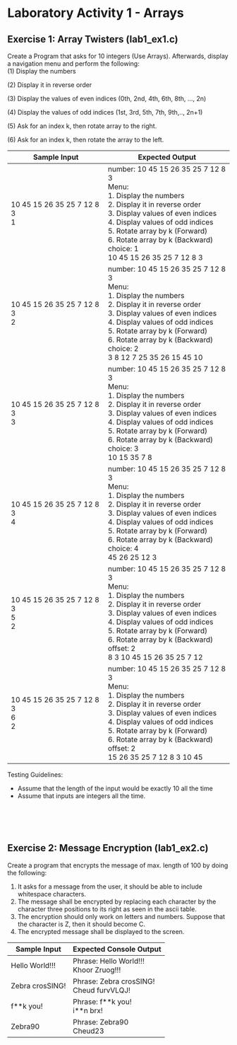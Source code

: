 # Laboratory Activity 1 - Arrays



## Exercise 1: Array Twisters (lab1_ex1.c)

Create a Program that asks for 10 integers (Use Arrays). Afterwards, display a navigation menu and perform the following:  
(1) Display the numbers

(2) Display it in reverse order

(3) Display the values of even indices (0th, 2nd, 4th, 6th, 8th, …, 2n)

(4) Display the values of odd indices (1st, 3rd, 5th, 7th, 9th,.., 2n+1)

(5) Ask for an index k, then rotate array to the right.

(6) Ask for an index k, then rotate the array to the left. 

| Sample Input                          | Expected Output                                                                                                                                                                                                                                                                                    |
| ------------------------------------- | -------------------------------------------------------------------------------------------------------------------------------------------------------------------------------------------------------------------------------------------------------------------------------------------------- |
| 10 45 15 26 35 25 7 12 8 3 <br>1      | number: 10 45 15 26 35 25 7 12 8 3<br>Menu: <br>1. Display the numbers<br>2. Display it in reverse order<br>3. Display values of even indices<br>4. Display values of odd indices<br>5. Rotate array by k (Forward)<br>6. Rotate array by k (Backward) <br>choice: 1<br>10 45 15 26 35 25 7 12 8 3 |
| 10 45 15 26 35 25 7 12 8 3 <br>2      | number: 10 45 15 26 35 25 7 12 8 3<br>Menu: <br>1. Display the numbers<br>2. Display it in reverse order<br>3. Display values of even indices<br>4. Display values of odd indices<br>5. Rotate array by k (Forward)<br>6. Rotate array by k (Backward)<br>choice: 2<br>3 8 12 7 25 35 26 15 45 10  |
| 10 45 15 26 35 25 7 12 8 3 <br>3      | number: 10 45 15 26 35 25 7 12 8 3<br>Menu: <br>1. Display the numbers<br>2. Display it in reverse order<br>3. Display values of even indices<br>4. Display values of odd indices<br>5. Rotate array by k (Forward)<br>6. Rotate array by k (Backward)<br>choice: 3<br>10 15 35 7 8                |
| 10 45 15 26 35 25 7 12 8 3 <br>4      | number: 10 45 15 26 35 25 7 12 8 3<br>Menu: <br>1. Display the numbers<br>2. Display it in reverse order<br>3. Display values of even indices<br>4. Display values of odd indices<br>5. Rotate array by k (Forward)<br>6. Rotate array by k (Backward)<br>choice: 4<br>45 26 25 12 3               |
| 10 45 15 26 35 25 7 12 8 3 <br>5<br>2 | number: 10 45 15 26 35 25 7 12 8 3<br>Menu: <br>1. Display the numbers<br>2. Display it in reverse order<br>3. Display values of even indices<br>4. Display values of odd indices<br>5. Rotate array by k (Forward)<br>6. Rotate array by k (Backward)<br>offset: 2<br>8 3 10 45 15 26 35 25 7 12  |
| 10 45 15 26 35 25 7 12 8 3 <br>6<br>2 | number: 10 45 15 26 35 25 7 12 8 3<br>Menu: <br>1. Display the numbers<br>2. Display it in reverse order<br>3. Display values of even indices<br>4. Display values of odd indices<br>5. Rotate array by k (Forward)<br>6. Rotate array by k (Backward)<br>offset: 2<br>15 26 35 25 7 12 8 3 10 45  |

Testing Guidelines:
- Assume that the length of the input would be exactly 10 all the time
- Assume that inputs are integers all the time.
<br><br><br><br><br>


## Exercise 2: Message Encryption (lab1_ex2.c)

Create a program that encrypts the message of max. length of 100 by doing the following:

1. It asks for a message from the user, it should be able to include whitespace characters.
2. The message shall be encrypted by replacing each character by the character three positions to its right as seen in the ascii table.
3. The encryption should only work on letters and numbers. Suppose that the character is Z, then it should become C.
4. The encrypted message shall be displayed to the screen. 

| Sample Input    | Expected Console Output                    |
| --------------- | ------------------------------------------ |
| Hello World!!!  | Phrase: Hello World!!!<br>Khoor Zruog!!!   |
| Zebra crosSING! | Phrase: Zebra crosSING!<br>Cheud furvVLQJ! |
| f\*\*k you!     | Phrase: f\*\*k you!<br>i**n brx!           |
| Zebra90         | Phrase: Zebra90<br>Cheud23                 |
<br><br><br><br><br>

